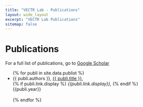 ```yaml
---
title: "VECTR Lab - Publications"
layout: wide_layout
excerpt: "VECTR Lab Publications"
sitemap: false
---
```


# Publications
For a full list of publications, go to [Google Scholar](https://scholar.google.com/citations?user=9cz0xFMAAAAJ&hl=en)

<div class="col-md-10">
  <div class="vectr-text-container">
    <ul>
      {% for publi in site.data.publist %}
        <li>
          <!-- {{ publi.title }} {{publi.year}}<br> -->
          {{ publi.authors }}, <a href="{{ publi.link.url }}">{{ publi.title }}</a>, <br>
          {% if publi.link.display %}
            <em> {{publi.link.display}}, </em>
          {% endif %}
          {{publi.year}} 
          <!-- <a href="{{ publi.link.url }}">{{ publi.link.display }}</a><br> -->
          <!-- {% if publi.note %}
          , {{ publi.note | markdownify }}
          {% endif %}  -->
          <br>
          <br>
        </li>
      {% endfor %}
    </ul>
  </div>
</div>